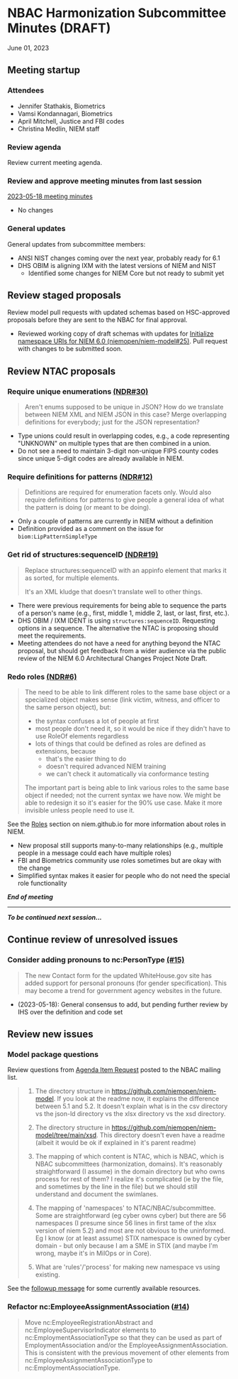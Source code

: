 
# NBAC Harmonization Subcommittee Minutes (DRAFT)

June 01, 2023

## Meeting startup

### Attendees

- Jennifer Stathakis, Biometrics
- Vamsi Kondannagari, Biometrics
- April Mitchell, Justice and FBI codes
- Christina Medlin, NIEM staff

### Review agenda

Review current meeting agenda.

### Review and approve meeting minutes from last session

[2023-05-18 meeting minutes](./2023-05-18-minutes.md)

- No changes

### General updates

General updates from subcommittee members:

- ANSI NIST changes coming over the next year, probably ready for 6.1
- DHS OBIM is aligning IXM with the latest versions of NIEM and NIST
  - Identified some changes for NIEM Core but not ready to submit yet

## Review staged proposals

Review model pull requests with updated schemas based on HSC-approved proposals before they are sent to the NBAC for final approval.

- Reviewed working copy of draft schemas with updates for [Initialize namespace URIs for NIEM 6.0 (niemopen/niem-model#25)](https://github.com/niemopen/niem-model/issues/25). Pull request with changes to be submitted soon.

## Review NTAC proposals

### Require unique enumerations [(NDR#30)](https://github.com/niemopen/niem-naming-design-rules/issues/30)

> Aren't enums supposed to be unique in JSON? How do we translate between NIEM XML and NIEM JSON in this case? Merge overlapping definitions for everybody; just for the JSON representation?

- Type unions could result in overlapping codes, e.g., a code representing "UNKNOWN" on multiple types that are then combined in a union.
- Do not see a need to maintain 3-digit non-unique FIPS county codes since unique 5-digit codes are already available in NIEM.

### Require definitions for patterns [(NDR#12)](https://github.com/niemopen/niem-naming-design-rules/issues/12)

> Definitions are required for enumeration facets only. Would also require definitions for patterns to give people a general idea of what the pattern is doing (or meant to be doing).

- Only a couple of patterns are currently in NIEM without a definition
- Definition provided as a comment on the issue for `biom:LipPatternSimpleType`

### Get rid of structures:sequenceID [(NDR#19)](https://github.com/niemopen/niem-naming-design-rules/issues/19)

> Replace structures:sequenceID with an appinfo element that marks it as sorted, for multiple elements.
>
> It's an XML kludge that doesn't translate well to other things.

- There were previous requirements for being able to sequence the parts of a person's name (e.g., first, middle 1, middle 2, last, or last, first, etc.).
- DHS OBIM / IXM IDENT is using `structures:sequenceID`.  Requesting options in a sequence.  The alternative the NTAC is proposing should meet the requirements.
- Meeting attendees do not have a need for anything beyond the NTAC proposal, but should get feedback from a wider audience via the public review of the NIEM 6.0 Architectural Changes Project Note Draft.

### Redo roles [(NDR#6)](https://github.com/niemopen/niem-naming-design-rules/issues/6)

> The need to be able to link different roles to the same base object or a specialized object makes sense (link victim, witness, and officer to the same person object), but:
>
> - the syntax confuses a lot of people at first
> - most people don't need it, so it would be nice if they didn't have to use RoleOf elements regardless
> - lots of things that could be defined as roles are defined as extensions, because
>   - that's the easier thing to do
>   - doesn't required advanced NIEM training
>   - we can't check it automatically via conformance testing
>
> The important part is being able to link various roles to the same base object if needed; not the current syntax we have now. We might be able to redesign it so it's easier for the 90% use case. Make it more invisible unless people need to use it.

See the [Roles](https://niem.github.io/reference/concepts/role/) section on niem.github.io for more information about roles in NIEM.

- New proposal still supports many-to-many relationships (e.g., multiple people in a message could each have multiple roles)
- FBI and Biometrics community use roles sometimes but are okay with the change
- Simplified syntax makes it easier for people who do not need the special role functionality

**_End of meeting_**

---

**_To be continued next session..._**

## Continue review of unresolved issues

### Consider adding pronouns to nc:PersonType [(#15)](https://github.com/niemopen/niem-model/issues/15)

> The new Contact form for the updated WhiteHouse.gov site has added support for personal pronouns (for gender specification). This may become a trend for government agency websites in the future.

- (2023-05-18): General consensus to add, but pending further review by IHS over the definition and code set

## Review new issues

### Model package questions

Review questions from [Agenda Item Request](https://lists.oasis-open-projects.org/g/niemopen-nbactsc/message/93) posted to the NBAC mailing list.

> 1. The directory structure in https://github.com/niemopen/niem-model. If you look at the readme now, it explains the difference between 5.1 and 5.2. It doesn't explain what is in the csv directory vs the json-ld directory vs the xlsx directory vs the xsd directory.
>
> 2. The directory structure in https://github.com/niemopen/niem-model/tree/main/xsd. This directory doesn't even have a readme (albeit it would be ok if explained in it's parent readme)
>
> 3. The mapping of which content is NTAC, which is NBAC, which is NBAC subcommittees (harmonization, domains). It's reasonably straightforward (I assume) in the domain directory but who owns process for rest of them? I realize it's complicated (ie by the file, and sometimes by the line in the file) but we should still understand and document the swimlanes.
>
> 4. The mapping of 'namespaces' to NTAC/NBAC/subcommittee. Some are straightforward (eg cyber owns cyber) but there are 56 namespaces (I presume since 56 lines in first tame of the xlsx version of niem 5.2) and most are not obvious to the uninformed. Eg I know (or at least assume) STIX namespace is owned by cyber domain - but only because I am a SME in STIX (and maybe I'm wrong, maybe it's in MilOps or in Core).
>
> 5. What are 'rules'/'process' for making new namespace vs using existing.

See the [followup message](https://lists.oasis-open-projects.org/g/niemopen-nbactsc/message/94) for some currently available resources.

### Refactor nc:EmployeeAssignmentAssociation ([#14](https://github.com/niemopen/niem-model/issues/14))

> Move nc:EmployeeRegistrationAbstract and nc:EmployeeSupervisorIndicator elements to nc:EmploymentAssociationType so that they can be used as part of EmploymentAssociation and/or the EmployeeAssignmentAssociation. This is consistent with the previous movement of other elements from nc:EmployeeAssignmentAssociationType to nc:EmploymentAssociationType.
